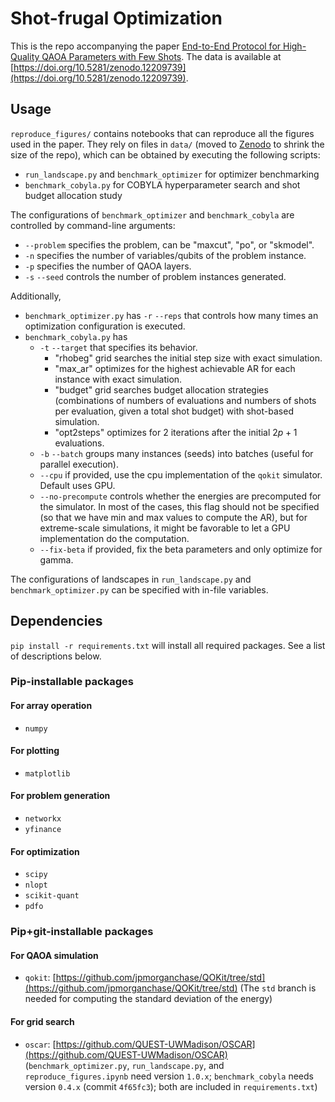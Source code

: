 # Shot-frugal Optimization
This is the repo accompanying the paper [End-to-End Protocol for High-Quality QAOA Parameters with Few Shots](TBA). The data is available at [https://doi.org/10.5281/zenodo.12209739](https://doi.org/10.5281/zenodo.12209739).

## Usage
`reproduce_figures/` contains notebooks that can reproduce all the figures used in the paper. They rely on files in `data/` (moved to [Zenodo](https://doi.org/10.5281/zenodo.12209739) to shrink the size of the repo), which can be obtained by executing the following scripts:

- `run_landscape.py` and `benchmark_optimizer` for optimizer benchmarking
- `benchmark_cobyla.py` for COBYLA hyperparameter search and shot budget allocation study

The configurations of `benchmark_optimizer` and `benchmark_cobyla` are controlled by command-line arguments:

- `--problem` specifies the problem, can be "maxcut", "po", or "skmodel".
- `-n` specifies the number of variables/qubits of the problem instance.
- `-p` specifies the number of QAOA layers.
- `-s` `--seed` controls the number of problem instances generated.

Additionally, 
- `benchmark_optimizer.py` has `-r` `--reps` that controls how many times an optimization configuration is executed.
- `benchmark_cobyla.py` has 
    - `-t` `--target` that specifies its behavior.
        - "rhobeg" grid searches the initial step size with exact simulation.
        - "max_ar" optimizes for the highest achievable AR for each instance with exact simulation.
        - "budget" grid searches budget allocation strategies (combinations of numbers of evaluations and numbers of shots per evaluation, given a total shot budget) with shot-based simulation.
        - "opt2steps" optimizes for 2 iterations after the initial $2p+1$ evaluations.
    - `-b` `--batch` groups many instances (seeds) into batches (useful for parallel execution).
    - `--cpu` if provided, use the cpu implementation of the `qokit` simulator. Default uses GPU.
    - `--no-precompute` controls whether the energies are precomputed for the simulator. In most of the cases, this flag should not be specified (so that we have min and max values to compute the AR), but for extreme-scale simulations, it might be favorable to let a GPU implementation do the computation.
    - `--fix-beta` if provided, fix the beta parameters and only optimize for gamma.

The configurations of landscapes in `run_landscape.py` and `benchmark_optimizer.py` can be specified with in-file variables.

## Dependencies
`pip install -r requirements.txt` will install all required packages. See a list of descriptions below.

### Pip-installable packages
#### For array operation
- `numpy`

#### For plotting
- `matplotlib`

#### For problem generation
- `networkx`
- `yfinance`

#### For optimization
- `scipy`
- `nlopt`
- `scikit-quant`
- `pdfo`

### Pip+git-installable packages
#### For QAOA simulation
- `qokit`: [https://github.com/jpmorganchase/QOKit/tree/std](https://github.com/jpmorganchase/QOKit/tree/std) (The `std` branch is needed for computing the standard deviation of the energy)

#### For grid search
- `oscar`: [https://github.com/QUEST-UWMadison/OSCAR](https://github.com/QUEST-UWMadison/OSCAR) (`benchmark_optimizer.py`, `run_landscape.py`, and `reproduce_figures.ipynb` need version `1.0.x`; `benchmark_cobyla` needs version `0.4.x` (commit `4f65fc3`); both are included in `requirements.txt`)
